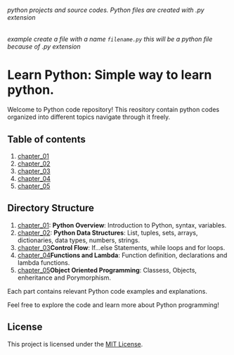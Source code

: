 ###### python projects and source codes. Python files are created with .py extension
###### example create a file with a name `filename.py` this will be a python file because of .py extension

# Learn Python: Simple way to learn python.

Welcome to Python code repository! This reository contain python codes organized into different topics navigate
through it freely.

## Table of contents

1. [chapter_01](chapter_01)
2. [chapter_02](chapter_02)
3. [chapter_03](chapter_03)
4. [chapter_04](chapter_04)
5. [chapter_05](chapter_05)

## Directory Structure

1. [chapter_01](chapter_01): **Python Overview**:  Introduction to Python, syntax, variables.
2. [chapter_02](chapter_02): **Python Data Structures**: List, tuples, sets, arrays, dictionaries, data types, numbers, strings.
3. [chapter_03](chapter_03)**Control Flow**: If...else Statements, while loops and for loops.
4. [chapter_04](chapter_04)**Functions and Lambda**: Function definition, declarations and lambda functions.
5. [chapter_05](chapter_05)**Object Oriented Programming**: Classess, Objects, enheritance and Porymorphism.

Each part contains relevant Python code examples and explanations.

Feel free to explore the code and learn more about Python programming!

## License

This project is licensed under the [MIT License](../LICENSE).
